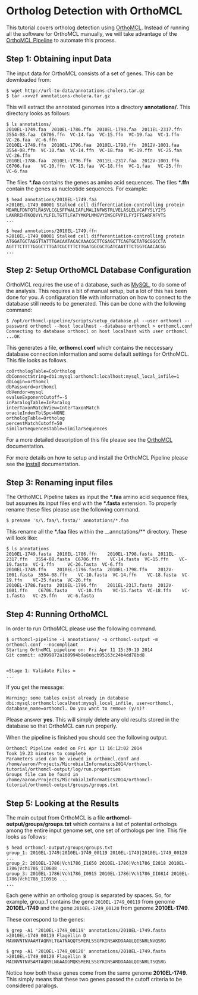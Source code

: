 Ortholog Detection with OrthoMCL
================================

This tutorial covers ortholog detection using [OrthoMCL](http://orthomcl.org/common/downloads/software/v2.0/).  Instead of running all the software for OrthoMCL manually, we will take advantage of the [OrthoMCL Pipeline](https://github.com/apetkau/orthomcl-pipeline) to automate this process.

Step 1: Obtaining input Data
----------------------------

The input data for OrthoMCL consists of a set of genes.  This can be downloaded from:

	$ wget http://url-to-data/annotations-cholera.tar.gz
	$ tar -xvvzf annotations-cholera.tar.gz

This will extract the annotated genomes into a directory __annotations/__.  This directory looks as follows:

	$ ls annotations/
	2010EL-1749.faa  2010EL-1786.ffn  2010EL-1798.faa  2011EL-2317.ffn  3554-08.faa  C6706.ffn  VC-14.faa  VC-15.ffn  VC-19.faa  VC-1.ffn   VC-26.faa  VC-6.ffn
	2010EL-1749.ffn  2010EL-1796.faa  2010EL-1798.ffn  2012V-1001.faa   3554-08.ffn  VC-10.faa  VC-14.ffn  VC-18.faa  VC-19.ffn  VC-25.faa  VC-26.ffn
	2010EL-1786.faa  2010EL-1796.ffn  2011EL-2317.faa  2012V-1001.ffn   C6706.faa    VC-10.ffn  VC-15.faa  VC-18.ffn  VC-1.faa   VC-25.ffn  VC-6.faa

The files __*.faa__ contains the genes as amino acid sequences.  The files __*.ffn__ contain the genes as nucleotide sequences.  For example:

	$ head annotations/2010EL-1749.faa
	>2010EL-1749_00001 Stalked cell differentiation-controlling protein
	MDARLFDNTQTLRASVLCGLSFFWALIAFLMALINFWSTRLVELASLELVCAFYSLYIYS
	LAKRRIHTKQQVYLYLFILTGTTLFATYMKPLMMGVYIWSCFVPILFYIFTSARFAFVTS
	...

	$ head annotations/2010EL-1749.ffn
	>2010EL-1749_00001 Stalked cell differentiation-controlling protein
	ATGGATGCTAGGTTATTTGACAATACACAAACGCTTCGAGCTTCAGTGCTATGCGGCCTA
	AGTTTCTTTTGGGCTTTGATCGCTTTCTTGATGGCGCTGATCAATTTCTGGTCAACACGG
	...

Step 2: Setup OrthoMCL Database Configuration
---------------------------------------------

OrthoMCL requires the use of a database, such as [MySQL](http://www.mysql.com/), to do some of the analysis.  This requires a bit of manual setup, but a lot of this has been done for you.  A configuration file with information on how to connect to the database still needs to be generated.  This can be done with the following command:

	$ /opt/orthomcl-pipeline/scripts/setup_database.pl --user orthomcl --password orthomcl --host localhost --database orthomcl > orthomcl.conf
	Connecting to database orthomcl on host localhost with user orthomcl ...OK

This generates a file, __orthomcl.conf__ which contains the neccessary database connection information and some default settings for OrthoMCL.  This file looks as follows.

	coOrthologTable=CoOrtholog
	dbConnectString=dbi:mysql:orthomcl:localhost:mysql_local_infile=1
	dbLogin=orthomcl
	dbPassword=orthomcl
	dbVendor=mysql 
	evalueExponentCutoff=-5
	inParalogTable=InParalog
	interTaxonMatchView=InterTaxonMatch
	oracleIndexTblSpc=NONE
	orthologTable=Ortholog
	percentMatchCutoff=50
	similarSequencesTable=SimilarSequences

For a more detailed description of this file please see the [OrthoMCL](http://orthomcl.org/common/downloads/software/v2.0/UserGuide.txt) documentation.

For more details on how to setup and install the OrthoMCL Pipeline please see the [install](https://github.com/apetkau/orthomcl-pipeline/blob/master/INSTALL.md) documentation.

Step 3: Renaming input files
----------------------------

The OrthoMCL Pipeline takes as input the __*.faa__ amino acid sequence files, but assumes its input files end with the __*.fasta__ extension.  To properly rename these files please use the following command.

	$ prename 's/\.faa/\.fasta/' annotations/*.faa

This rename all the __*.faa__ files within the __annotations/** directory.  These will look like:

	$ ls annotations
	2010EL-1749.fasta  2010EL-1786.ffn    2010EL-1798.fasta  2011EL-2317.ffn   3554-08.fasta  C6706.ffn    VC-14.fasta  VC-15.ffn    VC-19.fasta  VC-1.ffn     VC-26.fasta  VC-6.ffn
	2010EL-1749.ffn    2010EL-1796.fasta  2010EL-1798.ffn    2012V-1001.fasta  3554-08.ffn    VC-10.fasta  VC-14.ffn    VC-18.fasta  VC-19.ffn    VC-25.fasta  VC-26.ffn
	2010EL-1786.fasta  2010EL-1796.ffn    2011EL-2317.fasta  2012V-1001.ffn    C6706.fasta    VC-10.ffn    VC-15.fasta  VC-18.ffn    VC-1.fasta   VC-25.ffn    VC-6.fasta

Step 4: Running OrthoMCL
------------------------

In order to run OrthoMCL please use the following command.

	$ orthomcl-pipeline -i annotations/ -o orthomcl-output -m orthomcl.conf --nocompliant
	Starting OrthoMCL pipeline on: Fri Apr 11 15:39:19 2014
	Git commit: a3999872a160994b9e8eacb95163c24b4dd78bd8
	
	
	=Stage 1: Validate Files =
	...

If you get the message:

	Warning: some tables exist already in database dbi:mysql:orthomcl:localhost:mysql_local_infile, user=orthomcl, database_name=orthomcl. Do you want to remove (y/n)?

Please answer __yes__.  This will simply delete any old results stored in the database so that OrthoMCL can run properly.

When the pipeline is finished you should see the following output.

	Orthomcl Pipeline ended on Fri Apr 11 16:12:02 2014
	Took 19.23 minutes to complete
	Parameters used can be viewed in orthomcl.conf and /home/aaron/Projects/MicrobialInformatics2014/orthomcl-tutorial/orthomcl-output/log/run.properties
	Groups file can be found in /home/aaron/Projects/MicrobialInformatics2014/orthomcl-tutorial/orthomcl-output/groups/groups.txt

Step 5: Looking at the Results
------------------------------

The main output from OrthoMCL is a file __orthomcl-output/groups/groups.txt__ which contains a list of potential orthologs among the entire input genome set, one set of orthologs per line.  This file looks as follows:

	$ head orthomcl-output/groups/groups.txt
	group_1: 2010EL-1749|2010EL-1749_00119 2010EL-1749|2010EL-1749_00120 ...
	group_2: 2010EL-1786|Vch1786_I1650 2010EL-1786|Vch1786_I2818 2010EL-1786|Vch1786_II0608 ...
	group_3: 2010EL-1786|Vch1786_I0915 2010EL-1786|Vch1786_II0814 2010EL-1786|Vch1786_II0916 ...
	...

Each gene within an ortholog group is separated by spaces.  So, for example, group_1 contains the gene `2010EL-1749_00119` from genome __2010EL-1749__ and the gene `2010EL-1749_00120` from genome __2010EL-1749__.

These correspond to the genes:

	$ grep -A1 '2010EL-1749_00119' annotations/2010EL-1749.fasta
	>2010EL-1749_00119 Flagellin D
	MAVNVNTNVAAMTAQRYLTGATNAQQTSMERLSSGFKINSAKDDAAGLQISNRLNVQSRG

	$ grep -A1 '2010EL-1749_00120' annotations/2010EL-1749.fasta
	>2010EL-1749_00120 Flagellin B
	MAINVNTNVSAMTAQRYLNGAADGMQKSMERLSSGYKINSARDDAAGLQISNRLTSQSRG

Notice how both these genes come from the same genome __2010EL-1749__.  This simply means that these two genes passed the cutoff criteria to be considered paralogs.
